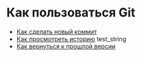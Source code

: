 # Как пользоваться Git
- [Как сделать новый коммит](./commmit_help.md)
- [Как просмотреть историю](./log_help.md)
test_string
- [Как вернуться к прошлой версии](./reset_help.md)
